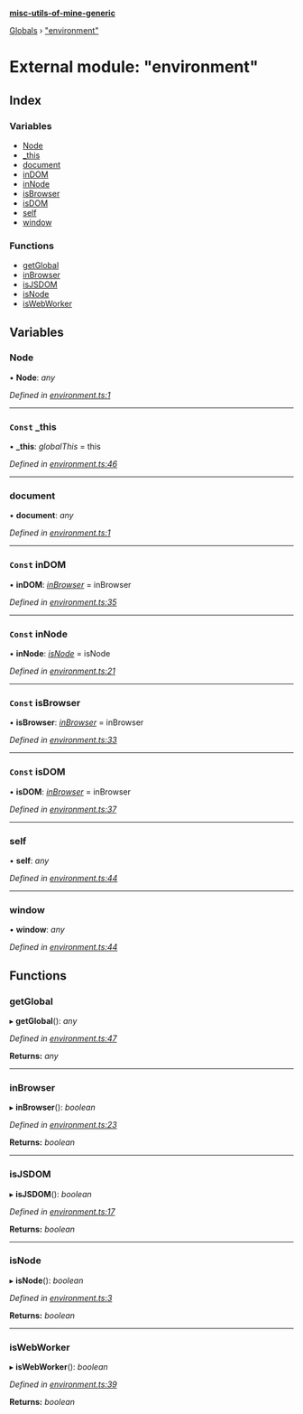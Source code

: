 **[misc-utils-of-mine-generic](../README.md)**

[Globals](../globals.md) › ["environment"](_environment_.md)

# External module: "environment"

## Index

### Variables

* [Node](_environment_.md#node)
* [_this](_environment_.md#const-_this)
* [document](_environment_.md#document)
* [inDOM](_environment_.md#const-indom)
* [inNode](_environment_.md#const-innode)
* [isBrowser](_environment_.md#const-isbrowser)
* [isDOM](_environment_.md#const-isdom)
* [self](_environment_.md#self)
* [window](_environment_.md#window)

### Functions

* [getGlobal](_environment_.md#getglobal)
* [inBrowser](_environment_.md#inbrowser)
* [isJSDOM](_environment_.md#isjsdom)
* [isNode](_environment_.md#isnode)
* [isWebWorker](_environment_.md#iswebworker)

## Variables

###  Node

• **Node**: *any*

*Defined in [environment.ts:1](https://github.com/cancerberoSgx/misc-utils-of-mine/blob/dbc2d8a/misc-utils-of-mine-generic/src/environment.ts#L1)*

___

### `Const` _this

• **_this**: *globalThis* =  this

*Defined in [environment.ts:46](https://github.com/cancerberoSgx/misc-utils-of-mine/blob/dbc2d8a/misc-utils-of-mine-generic/src/environment.ts#L46)*

___

###  document

• **document**: *any*

*Defined in [environment.ts:1](https://github.com/cancerberoSgx/misc-utils-of-mine/blob/dbc2d8a/misc-utils-of-mine-generic/src/environment.ts#L1)*

___

### `Const` inDOM

• **inDOM**: *[inBrowser](_environment_.md#inbrowser)* =  inBrowser

*Defined in [environment.ts:35](https://github.com/cancerberoSgx/misc-utils-of-mine/blob/dbc2d8a/misc-utils-of-mine-generic/src/environment.ts#L35)*

___

### `Const` inNode

• **inNode**: *[isNode](_environment_.md#isnode)* =  isNode

*Defined in [environment.ts:21](https://github.com/cancerberoSgx/misc-utils-of-mine/blob/dbc2d8a/misc-utils-of-mine-generic/src/environment.ts#L21)*

___

### `Const` isBrowser

• **isBrowser**: *[inBrowser](_environment_.md#inbrowser)* =  inBrowser

*Defined in [environment.ts:33](https://github.com/cancerberoSgx/misc-utils-of-mine/blob/dbc2d8a/misc-utils-of-mine-generic/src/environment.ts#L33)*

___

### `Const` isDOM

• **isDOM**: *[inBrowser](_environment_.md#inbrowser)* =  inBrowser

*Defined in [environment.ts:37](https://github.com/cancerberoSgx/misc-utils-of-mine/blob/dbc2d8a/misc-utils-of-mine-generic/src/environment.ts#L37)*

___

###  self

• **self**: *any*

*Defined in [environment.ts:44](https://github.com/cancerberoSgx/misc-utils-of-mine/blob/dbc2d8a/misc-utils-of-mine-generic/src/environment.ts#L44)*

___

###  window

• **window**: *any*

*Defined in [environment.ts:44](https://github.com/cancerberoSgx/misc-utils-of-mine/blob/dbc2d8a/misc-utils-of-mine-generic/src/environment.ts#L44)*

## Functions

###  getGlobal

▸ **getGlobal**(): *any*

*Defined in [environment.ts:47](https://github.com/cancerberoSgx/misc-utils-of-mine/blob/dbc2d8a/misc-utils-of-mine-generic/src/environment.ts#L47)*

**Returns:** *any*

___

###  inBrowser

▸ **inBrowser**(): *boolean*

*Defined in [environment.ts:23](https://github.com/cancerberoSgx/misc-utils-of-mine/blob/dbc2d8a/misc-utils-of-mine-generic/src/environment.ts#L23)*

**Returns:** *boolean*

___

###  isJSDOM

▸ **isJSDOM**(): *boolean*

*Defined in [environment.ts:17](https://github.com/cancerberoSgx/misc-utils-of-mine/blob/dbc2d8a/misc-utils-of-mine-generic/src/environment.ts#L17)*

**Returns:** *boolean*

___

###  isNode

▸ **isNode**(): *boolean*

*Defined in [environment.ts:3](https://github.com/cancerberoSgx/misc-utils-of-mine/blob/dbc2d8a/misc-utils-of-mine-generic/src/environment.ts#L3)*

**Returns:** *boolean*

___

###  isWebWorker

▸ **isWebWorker**(): *boolean*

*Defined in [environment.ts:39](https://github.com/cancerberoSgx/misc-utils-of-mine/blob/dbc2d8a/misc-utils-of-mine-generic/src/environment.ts#L39)*

**Returns:** *boolean*